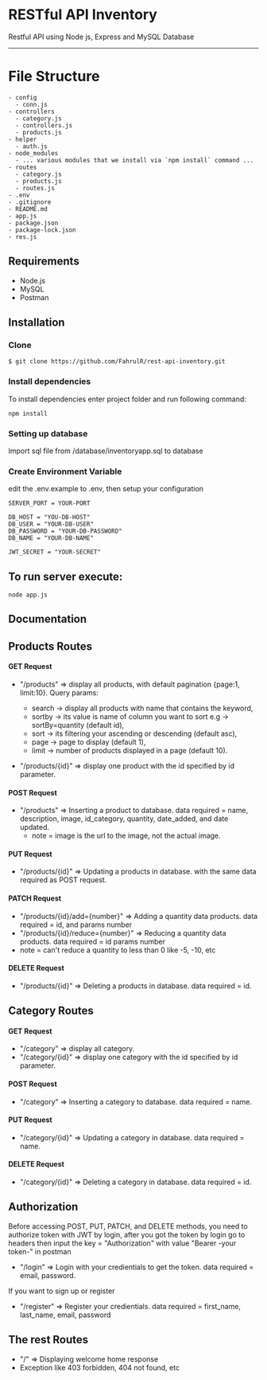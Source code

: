 # RESTful API Inventory
Restful API using Node js, Express and MySQL Database

----

# File Structure

    - config
      - conn.js
    - controllers
      - category.js
      - controllers.js
      - products.js
    - helper
      - auth.js
    - node_modules
      - ... various modules that we install via `npm install` command ...
    - routes
      - category.js
      - products.js
      - routes.js
    - .env
    - .gitignore
    - README.md
    - app.js
    - package.json
    - package-lock.json
    - res.js

## Requirements

- Node.js
- MySQL
- Postman

## Installation
### Clone
```
$ git clone https://github.com/FahrulR/rest-api-inventory.git
```
### Install dependencies

To install dependencies enter project folder and run following command:

`npm install`

### Setting up database

Import sql file from /database/inventoryapp.sql to database


### Create Environment Variable
edit the .env.example to .env, then setup your configuration 

```
SERVER_PORT = YOUR-PORT

DB_HOST = "YOU-DB-HOST"
DB_USER = "YOUR-DB-USER"
DB_PASSWORD = "YOUR-DB-PASSWORD"
DB_NAME = "YOUR-DB-NAME"

JWT_SECRET = "YOUR-SECRET"
```

## To run server execute:

`node app.js`


## Documentation

## Products Routes

#### GET Request

 - "/products" => display all products, with default pagination {page:1, limit:10}. Query params:
    - search -> display all products with name that contains the keyword,
	- sortby -> its value is name of column you want to sort e.g -> sortBy=quantity (default id),
    - sort -> its filtering your ascending or descending (default asc),
	- page -> page to display (default 1),
	- limit -> number of products displayed in a page (default 10).

 - "/products/{id}" => display one product with the id specified by id parameter.

#### POST Request

 - "/products" => Inserting a product to database. data required = name, description, image, id_category, quantity, date_added, and date updated.
	- note = image is the url to the image, not the actual image.

#### PUT Request

 - "/products/{id}" => Updating a products in database. with the same data required as POST request.

#### PATCH Request

 - "/products/{id}/add={number}" => Adding a quantity data products. data required = id, and params number
 - "/products/{id}/reduce={number}" => Reducing a quantity data products. data required = id params number
 - note = can't reduce a quantity to less than 0 like -5, -10, etc

#### DELETE Request

 - "/products/{id}" => Deleting a products in database. data required = id.
 


## Category Routes

#### GET Request

 - "/category" => display all category.
 - "/category/{id}" => display one category with the id specified by id parameter.


#### POST Request

 - "/category" => Inserting a category to database. data required = name.


#### PUT Request

 - "/category/{id}" => Updating a category in database. data required = name.


#### DELETE Request

 - "/category/{id}" => Deleting a category in database. data required = id.


## Authorization
Before accessing POST, PUT, PATCH, and DELETE methods, you need to authorize token with JWT by login, after you got the token by login
go to headers then input the key = "Authorization" with value "Bearer -your token-" in postman
- "/login" => Login with your credientials to get the token. data required = email, password.
  
If you want to sign up or register
- "/register" => Register your credientials. data required = first_name, last_name, email, password

## The rest Routes

 - "/" => Displaying welcome home response
 - Exception like 403 forbidden, 404 not found, etc 
